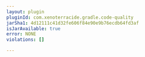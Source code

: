 ```yaml
---
layout: plugin
pluginId: com.xenoterracide.gradle.code-quality
jarSha1: 4d12111c41d32fe606f84e90e9b76ecdb64fd3af
isJarAvailable: true
error: NONE
violations: []

---
```

